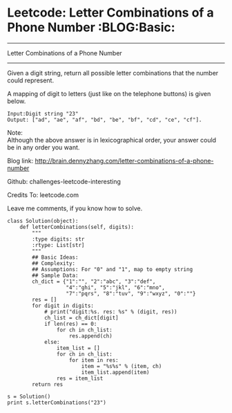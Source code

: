 # Leetcode: Letter Combinations of a Phone Number     :BLOG:Basic:


---

Letter Combinations of a Phone Number  

---

Given a digit string, return all possible letter combinations that the number could represent.  

A mapping of digit to letters (just like on the telephone buttons) is given below.  

    Input:Digit string "23"
    Output: ["ad", "ae", "af", "bd", "be", "bf", "cd", "ce", "cf"].

Note:  
Although the above answer is in lexicographical order, your answer could be in any order you want.  

Blog link: <http://brain.dennyzhang.com/letter-combinations-of-a-phone-number>  

Github: challenges-leetcode-interesting  

Credits To: leetcode.com  

Leave me comments, if you know how to solve.  

    class Solution(object):
        def letterCombinations(self, digits):
            """
            :type digits: str
            :rtype: List[str]
            """
            ## Basic Ideas:
            ## Complexity:
            ## Assumptions: For "0" and "1", map to empty string
            ## Sample Data:
            ch_dict = {"1":"", "2":"abc", "3":"def", 
                       "4":"ghi", "5":"jkl", "6":"mno",
                       "7":"pqrs", "8":"tuv", "9":"wxyz", "0":""}
            res = []
            for digit in digits:
                # print("digit:%s. res: %s" % (digit, res))
                ch_list = ch_dict[digit]
                if len(res) == 0:
                    for ch in ch_list:
                        res.append(ch)
                else:
                    item_list = []
                    for ch in ch_list:
                        for item in res:   
                            item = "%s%s" % (item, ch)
                            item_list.append(item)
                    res = item_list
            return res
    
    s = Solution()
    print s.letterCombinations("23")